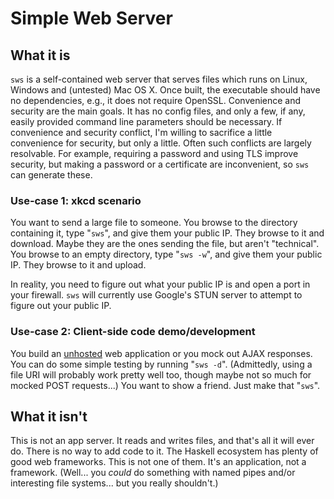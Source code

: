 Simple Web Server
=================

What it is
----------

`sws` is a self-contained web server that serves files which runs on Linux, Windows and (untested) Mac OS X.  Once built, 
the executable should have no dependencies, e.g., it does not require OpenSSL.  Convenience and security are the
main goals.  It has no config files, and only a few, if any, easily provided command line parameters should be necessary.
If convenience and security conflict, I'm willing to sacrifice a little convenience for security, but only a little.
Often such conflicts are largely resolvable.  For example, requiring a password and using TLS improve security, but
making a password or a certificate are inconvenient, so `sws` can generate these.

### Use-case 1: xkcd scenario
    
You want to send a large file to someone.  You browse to the directory containing it, type "`sws`", and give them
your public IP.  They browse to it and download.  Maybe they are the ones sending the file, but aren't "technical".
You browse to an empty directory, type "`sws -w`", and give them your public IP.  They browse to it and upload.

In reality, you need to figure out what your public IP is and open a port in your firewall.  `sws` will currently
use Google's STUN server to attempt to figure out your public IP.

### Use-case 2: Client-side code demo/development

You build an [unhosted](https://unhosted.org/) web application or you mock out AJAX responses.  You can do some
simple testing by running "`sws -d`".  (Admittedly, using a file URI will probably work pretty well too, though maybe
not so much for mocked POST requests...)  You want to show a friend.  Just make that "`sws`".

What it isn't
-------------

This is not an app server.  It reads and writes files, and that's all it will ever do.  There is no way to add
code to it.  The Haskell ecosystem has plenty of good web frameworks.  This is not one of them.  It's an
application, not a framework.  (Well... you *could* do something with named pipes and/or interesting file systems...
but you really shouldn't.)
